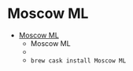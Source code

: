 # Moscow ML
- [Moscow ML](https://mosml.org/)
  -  Moscow ML
  - 
  - `brew cask install Moscow ML`
